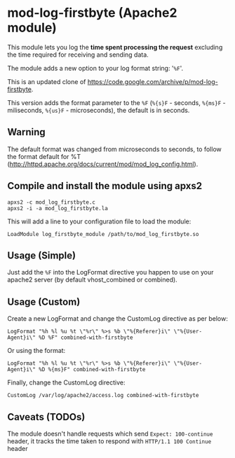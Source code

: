 mod-log-firstbyte (Apache2 module)
=======

This module lets you log the **time spent processing the request** excluding the time required for receiving and sending data.

The module adds a new option to your log format string: '`%F`'.

This is an updated clone of https://code.google.com/archive/p/mod-log-firstbyte.

This version adds the format parameter to the `%F` (`%{s}F` - seconds, `%{ms}F` - miliseconds, `%{us}F` - microseconds), the default is in seconds.

## Warning

The default format was changed from microseconds to seconds, to follow the format default for %T (http://httpd.apache.org/docs/current/mod/mod_log_config.html).

## Compile and install the module using apxs2

    apxs2 -c mod_log_firstbyte.c
    apxs2 -i -a mod_log_firstbyte.la

This will add a line to your configuration file to load the module:

`LoadModule log_firstbyte_module /path/to/mod_log_firstbyte.so`

## Usage (Simple)

Just add the `%F` into the LogFormat directive you happen to use on your apache2 server (by default vhost_combined or combined).

## Usage (Custom)

Create a new LogFormat and change the CustomLog directive as per below:

`LogFormat "%h %l %u %t \"%r\" %>s %b \"%{Referer}i\" \"%{User-Agent}i\" %D %F" combined-with-firstbyte`

Or using the format:

`LogFormat "%h %l %u %t \"%r\" %>s %b \"%{Referer}i\" \"%{User-Agent}i\" %D %{ms}F" combined-with-firstbyte`

Finally, change the CustomLog directive:

`CustomLog /var/log/apache2/access.log combined-with-firstbyte`

## Caveats (TODOs)

The module doesn't handle requests which send `Expect: 100-continue` header, it tracks the time taken to respond with `HTTP/1.1 100 Continue` header
